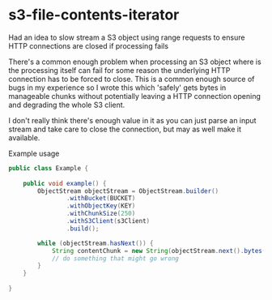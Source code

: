 # s3-file-contents-iterator
Had an idea to slow stream a S3 object using range requests to ensure HTTP connections are closed if processing fails

There's a common enough problem when processing an S3 object where is the processing itself can fail for some
reason the underlying HTTP connection has to be forced to close. This is a common enough source of bugs in my 
experience so I wrote this which 'safely' gets bytes in manageable chunks without potentially leaving a HTTP
connection opening and degrading the whole S3 client. 

I don't really think there's enough value in it as you can just parse an input stream and take care to close
the connection, but may as well make it available.

Example usage 
```java
public class Example {
    
    public void example() {
        ObjectStream objectStream = ObjectStream.builder()
                .withBucket(BUCKET)
                .withObjectKey(KEY)
                .withChunkSize(250)
                .withS3Client(s3Client)
                .build();

        while (objectStream.hasNext()) {
            String contentChunk = new String(objectStream.next().bytes(), StandardCharsets.UTF_8);
            // do something that might go wrong
        }
    }
    
}
```